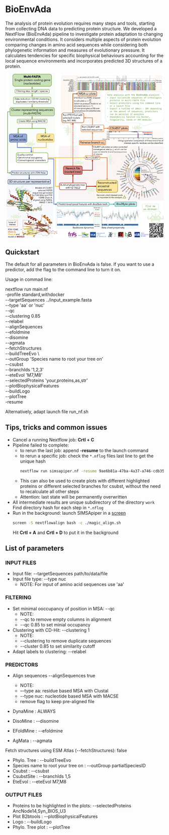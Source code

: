 # BioEnvAda

The analysis of protein evolution requires many steps and tools, starting from collecting DNA data to predicting protein structure. 
We developed a NextFlow (BioEnvAda) pipeline to investigate protein adaptation to changing environmental conditions. It considers multiple aspects of protein evolution comparing changes in amino acid sequences while considering both phylogenetic information and measures of evolutionary pressure. It calculates tendencies for specific biophysical behaviours accounting for the local sequence environments and incorporates predicted 3D structures of a protein.



![Demonstration of the BioEnvAda workflow and results!](BioEnvAda_scheme.png "Demonstration of the BioEnvAda workflow and results")
## Quickstart 

The default for all parameters in BioEnvAda is false. If you want to use a predictor, add the flag to the command line to turn it on.


Usage in commad line:

 nextflow run main.nf \
    -profile standard,withdocker \
    --targetSequences ../input_example.fasta \
    --type 'aa' or 'nuc' \
    --qc \
    --clustering 0.85 \
    --relabel \
    --alignSequences \
    --efoldmine \
    --disomine \
    --agmata \
    --fetchStructures \
    --buildTreeEvo \   
    --outGroup 'Species name to root your tree on' \
    --csubst \
    --branchIds '1,2,3'\
    --eteEvol 'M7,M8' \
    --selectedProteins 'your,proteins,as,str' \
    --plotBiophysicalFeatures \
    --buildLogo \
    --plotTree \
	-resume

Alternatively, adapt launch file run_nf.sh

## Tips, tricks and common issues

 
- Cancel a running Nextflow job: **Crtl + C**
- Pipeline failed to complete:  
    - to rerun the last job: append **-resume** to the launch command 
    - to rerun a specific job: check the `*.nflog` files last line to get the unique hash 
        ```bash
        nextflow run simsapiper.nf -resume 9ae6b81a-47ba-4a37-a746-cdb3500bee0f 
        ```
    - This can also be used to create plots with different highlighted proteins or different selected branches for csubst, without the need to recalculate all other steps
    - Attention: last state will be permanently overwritten 
- All intermediate results are unique subdirectory of the directory `work` \
    Find directory hash for each step in `*.nflog` 
- Run in the background: launch SIMSApiper in a [screen](https://gist.github.com/jctosta/af918e1618682638aa82) 
    ```bash
    screen -S nextflowalign bash -c ./magic_align.sh
    ```
    Hit **Crtl + A** and **Crtl +  D** to put it in the background
    





## List of parameters

### INPUT FILES

- Input file: 		--targetSequences path/to/data/file
- Input file type: 	--type  nuc  
    - NOTE: For input of amino acid sequences use 'aa'
    
### FILTERING

- Set minimal ooccupancy of position in MSA: 		--qc 
    - NOTE:
    - --qc to remove empty columns in alignment
	- --qc 0.85 to set minial occupancy                        
- Clustering with CD-Hit: 						--clustering 1
	- NOTE: 
    - --clustering to remove duplicate sequences
	- --cluster 0.85 to set similarity cutoff 
- Adapt labels to clustering:						--relabel

### PREDICTORS

- Align sequences --alignSequences true
	- NOTE: 	
    - –-type aa: residue based MSA with Clustal
	- --type nuc: nucleotide based MSA with MACSE 
	- remove flag to keep pre-aligned file 

- DynaMine : ALWAYS
- DisoMine :					--disomine
- EFoldMine :					--efoldmine
- AgMata :					--agmata

Fetch structures using ESM Atlas (--fetchStructures): false

- Phylo. Tree :				--buildTreeEvo
- Species name to root your tree on :	--outGroup partialSpeciesID
- Csubst :					--csubst
- CsubstSite :				--branchIds 1,5
- EteEvol :					--eteEvol M7,M8

### OUTPUT FILES


- Proteins to be highlighted in the plots: --selectedProteins AncNode14,Syn_BIOS_U3
- Plot B2btools :							 --plotBiophysicalFeatures  
- Logo :									 --buildLogo
- Phylo. Tree plot :						 --plotTree
